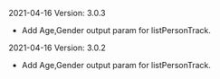 2021-04-16 Version: 3.0.3
- Add Age,Gender output param for listPersonTrack.

2021-04-16 Version: 3.0.2
- Add Age,Gender output param for listPersonTrack.

